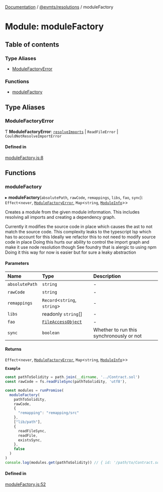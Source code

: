 [Documentation](../README.md) / [@evmts/resolutions](evmts_resolutions.md) / moduleFactory

# Module: moduleFactory

## Table of contents

### Type Aliases

- [ModuleFactoryError](evmts_resolutions.moduleFactory.md#modulefactoryerror)

### Functions

- [moduleFactory](evmts_resolutions.moduleFactory.md#modulefactory)

## Type Aliases

### ModuleFactoryError

Ƭ **ModuleFactoryError**: [`resolveImports`](evmts_resolutions.resolveImports.md) \| `ReadFileError` \| `CouldNotResolveImportError`

#### Defined in

[moduleFactory.js:8](https://github.com/evmts/evmts-monorepo/blob/main/bundler/resolutions/src/moduleFactory.js#L8)

## Functions

### moduleFactory

▸ **moduleFactory**(`absolutePath`, `rawCode`, `remappings`, `libs`, `fao`, `sync`): `Effect`\<`never`, [`ModuleFactoryError`](evmts_resolutions.moduleFactory.md#modulefactoryerror), `Map`\<`string`, [`ModuleInfo`](../interfaces/evmts_resolutions.types.ModuleInfo.md)\>\>

Creates a module from the given module information.
This includes resolving all imports and creating a dependency graph.

Currently it modifies the source code in place which causes the ast to not match the source code.
This complexity leaks to the typescript lsp which has to account for this
Ideally we refactor this to not need to modify source code in place
Doing this hurts our ability to control the import graph and make it use node resolution though
See foundry that is alergic to using npm
Doing it this way for now is easier but for sure a leaky abstraction

#### Parameters

| Name | Type | Description |
| :------ | :------ | :------ |
| `absolutePath` | `string` | - |
| `rawCode` | `string` | - |
| `remappings` | `Record`\<`string`, `string`\> | - |
| `libs` | readonly `string`[] | - |
| `fao` | [`FileAccessObject`](evmts_resolutions.types.md#fileaccessobject) | - |
| `sync` | `boolean` | Whether to run this synchronously or not |

#### Returns

`Effect`\<`never`, [`ModuleFactoryError`](evmts_resolutions.moduleFactory.md#modulefactoryerror), `Map`\<`string`, [`ModuleInfo`](../interfaces/evmts_resolutions.types.ModuleInfo.md)\>\>

**`Example`**

```ts
const pathToSolidity = path.join(__dirname, '../Contract.sol')
const rawCode = fs.readFileSync(pathToSolidity, 'utf8'),

const modules = runPromise(
  moduleFactory(
    pathToSolidity,
    rawCode,
    {
      "remapping": "remapping/src"
    },
    ["lib/path"],
    {
      readFileSync,
      readFile,
      existsSync,
    },
    false
  )
)
console.log(modules.get(pathToSolidity)) // { id: '/path/to/Contract.sol', rawCode: '...', importedIds: ['/path/to/Imported.sol'], code: '...' }
```

#### Defined in

[moduleFactory.js:52](https://github.com/evmts/evmts-monorepo/blob/main/bundler/resolutions/src/moduleFactory.js#L52)
